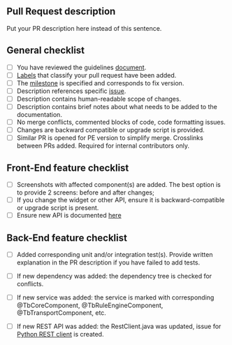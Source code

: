 ## Pull Request description

Put your PR description here instead of this sentence.   

## General checklist

- [ ] You have reviewed the guidelines [document](https://docs.google.com/document/d/1wqcOafLx5hth8SAg4dqV_LV3un3m5WYR8RdTJ4MbbUM/edit?usp=sharing).
- [ ] [Labels](https://docs.github.com/en/issues/using-labels-and-milestones-to-track-work/managing-labels#about-labels) that classify your pull request have been added.
- [ ] The [milestone](https://docs.github.com/en/issues/using-labels-and-milestones-to-track-work/about-milestones) is specified and corresponds to fix version.  
- [ ] Description references specific [issue](https://github.com/thingsboard/thingsboard/issues).
- [ ] Description contains human-readable scope of changes.
- [ ] Description contains brief notes about what needs to be added to the documentation.
- [ ] No merge conflicts, commented blocks of code, code formatting issues.
- [ ] Changes are backward compatible or upgrade script is provided.
- [ ] Similar PR is opened for PE version to simplify merge. Crosslinks between PRs added. Required for internal contributors only.
  
## Front-End feature checklist

- [ ] Screenshots with affected component(s) are added. The best option is to provide 2 screens: before and after changes;
- [ ] If you change the widget or other API, ensure it is backward-compatible or upgrade script is present.
- [ ] Ensure new API is documented [here](https://github.com/thingsboard/thingsboard-ui-help)

## Back-End feature checklist

- [ ] Added corresponding unit and/or integration test(s). Provide written explanation in the PR description if you have failed to add tests.
- [ ] If new dependency was added: the dependency tree is checked for conflicts.
- [ ] If new service was added: the service is marked with corresponding @TbCoreComponent, @TbRuleEngineComponent, @TbTransportComponent, etc.
- [ ] If new REST API was added: the RestClient.java was updated, issue for [Python REST client](https://github.com/thingsboard/thingsboard-python-rest-client) is created.




